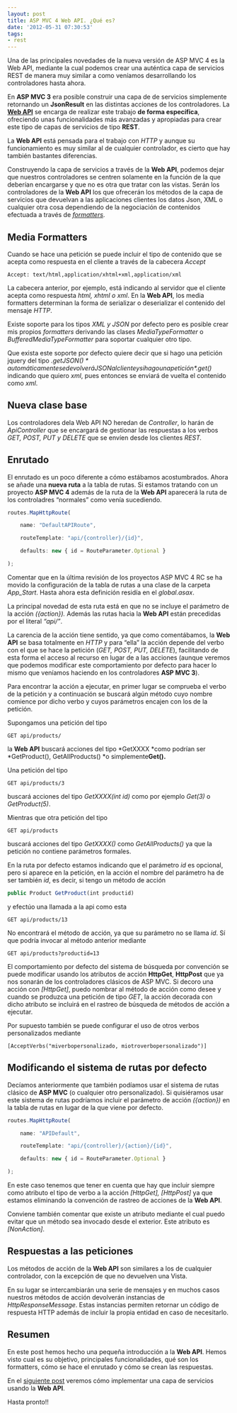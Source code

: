 ```yaml
---
layout: post
title: ASP MVC 4 Web API. ¿Qué es?
date: '2012-05-31 07:30:53'
tags:
- rest
---
```



Una de las principales novedades de la nueva versión de ASP MVC 4 es la Web API, mediante la cual podemos crear una auténtica capa de servicios REST de manera muy similar a como veníamos desarrollando los controladores hasta ahora.

En **ASP MVC 3** era posible construir una capa de de servicios simplemente retornando un **JsonResult** en las distintas acciones de los controladores. La [**Web API**](http://www.asp.net/web-api "ASP NET Web API") se encarga de realizar este trabajo **de forma específica**, ofreciendo unas funcionalidades más avanzadas y apropiadas para crear este tipo de capas de servicios de tipo **REST**.

La **Web API** está pensada para el trabajo con *HTTP* y aunque su funcionamiento es muy similar al de cualquier controlador, es cierto que hay también bastantes diferencias.

Construyendo la capa de servicios a través de la **Web API**, podemos dejar que nuestros controladores se centren solamente en la función de la que deberían encargarse y que no es otra que tratar con las vistas. Serán los controladores de la **Web API** los que ofrecerán los métodos de la capa de servicios que devuelvan a las aplicaciones clientes los datos Json, XML o cualquier otra cosa dependiendo de la negociación de contenidos efectuada a través de [*formatters*](http://www.asp.net/web-api/overview/formats-and-model-binding/media-formatters "Media Formatteres").


## Media Formatters

Cuando se hace una petición se puede incluir el tipo de contenido que se acepta como respuesta en el cliente a través de la cabecera *Accept*

```
Accept: text/html,application/xhtml+xml,application/xml
```

La cabecera anterior, por ejemplo, está indicando al servidor que el cliente acepta como respuesta *html, xhtml o xml*. En la **Web API**, los media formatters determinan la forma de serializar o deserializar el contenido del mensaje *HTTP*.

Existe soporte para los tipos *XML y JSON* por defecto pero es posible crear mis propios *formatters* derivando las clases *MediaTypeFormatter* o *BufferedMediaTypeFormatter* para soportar cualquier otro tipo.

Que exista este soporte por defecto quiere decir que si hago una petición jquery del tipo *$.getJSON()* automáticamente se devolverá JSON al cliente y si hago una petición *$.get()* indicando que quiero *xml*, pues entonces se enviará de vuelta el contenido como *xml*.


## **Nueva clase base**

Los controladores dela Web API NO heredan de *Controller*, lo harán de *ApiController* que se encargará de gestionar las respuestas a los verbos *GET, POST, PUT y DELETE* que se envíen desde los clientes *REST.*


## **Enrutado**

El enrutado es un poco diferente a cómo estábamos acostumbrados. Ahora se añade una **nueva ruta** a la tabla de rutas. Si estamos tratando con un proyecto **ASP MVC 4** además de la ruta de la **Web API** aparecerá la ruta de los controladres “normales” como venía sucediendo.

```javascript
routes.MapHttpRoute(

    name: "DefaultAPIRoute",

    routeTemplate: "api/{controller}/{id}",

    defaults: new { id = RouteParameter.Optional }

);
```

Comentar que en la última revisión de los proyectos ASP MVC 4 RC se ha movido la configuración de la tabla de rutas a una clase de la carpeta *App_Start*. Hasta ahora esta definición residía en el *global.asax*.

La principal novedad de esta ruta está en que no se incluye el parámetro de la acción *({action}).* Además las rutas hacia la **Web API** están precedidas por el literal *“api/”*.

La carencia de la acción tiene sentido, ya que como comentábamos, la **Web API** se basa totalmente en *HTTP* y para “ella” la acción depende del verbo con el que se hace la petición (*GET, POST, PUT, DELETE*), facilitando de esta forma el acceso al recurso en lugar de a las acciones (aunque veremos que podemos modificar este comportamiento por defecto para hacer lo mismo que veníamos haciendo en los controladores **ASP MVC 3**).

Para encontrar la acción a ejecutar, en primer lugar se comprueba el verbo de la petición y a continuación se buscará algún método cuyo nombre comience por dicho verbo y cuyos parámetros encajen con los de la petición.

Supongamos una petición del tipo

```
GET api/products/
```

la **Web API** buscará acciones del tipo *GetXXXX *como podrían ser *GetProduct(), GetAllProducts() *o simplemente**Get().**

Una petición del tipo

```
GET api/products/3
```

buscará acciones del tipo *GetXXXX(int id)* como por ejemplo *Get(3)* o *GetProduct(5)*.

Mientras que otra petición del tipo

```
GET api/products
```

buscará acciones del tipo *GetXXXX()* como *GetAllProducts()* ya que la petición no contiene parámetros formales.

En la ruta por defecto estamos indicando que el parámetro *id* es opcional, pero si aparece en la petición, en la acción el nombre del parámetro ha de ser también *id*, es decir, si tengo un método de acción

```javascript
public Product GetProduct(int productid)
```

y efectúo una llamada a la api como esta

```
GET api/products/13
```

No encontrará el método de acción, ya que su parámetro no se llama *id*. Sí que podría invocar al método anterior mediante

```
GET api/products?productid=13
```

El comportamiento por defecto del sistema de búsqueda por convención se puede modificar usando los atributos de acción **HttpGet**, **HttpPost** que ya nos sonarán de los controladores clásicos de ASP MVC. Si decoro una acción con *[HttpGet]*, puedo nombrar al método de acción como desee y cuando se produzca una petición de tipo *GET*, la acción decorada con dicho atributo se incluirá en el rastreo de búsqueda de métodos de acción a ejecutar.

Por supuesto también se puede configurar el uso de otros verbos personalizados mediante

```
[AcceptVerbs("miverbopersonalizado, miotroverbopersonalizado")]
```


## Modificando el sistema de rutas por defecto

Decíamos anteriormente que también podíamos usar el sistema de rutas clásico de **ASP MVC** (o cualquier otro personalizado). Si quisiéramos usar este sistema de rutas podríamos incluir el parámetro de acción *({action})* en la tabla de rutas en lugar de la que viene por defecto.

```javascript
routes.MapHttpRoute(

    name: "APIDefault",

    routeTemplate: "api/{controller}/{action}/{id}",

    defaults: new { id = RouteParameter.Optional }

);
```

En este caso tenemos que tener en cuenta que hay que incluir siempre como atributo el tipo de verbo a la acción *[HttpGet], [HttpPost]* ya que estamos eliminando la convención de rastreo de acciones de la **Web API**.

Conviene también comentar que existe un atributo mediante el cual puedo evitar que un método sea invocado desde el exterior. Este atributo es *[NonAction]*.


## Respuestas a las peticiones

Los métodos de acción de la **Web API** son similares a los de cualquier controlador, con la excepción de que no devuelven una Vista.

En su lugar se intercambiarán una serie de mensajes y en muchos casos nuestros métodos de acción devolverán instancias de *HttpResponseMessage*. Estas instancias permiten retornar un código de respuesta HTTP además de incluir la propia entidad en caso de necesitarlo.


## Resumen

En este post hemos hecho una pequeña introducción a la **Web API**. Hemos visto cual es su objetivo, principales funcionalidades, qué son los formatters, cómo se hace el enrutado y cómo se crean las respuestas.

En el [siguiente post](../../../Post/GetPostByCode/asp_mvc_4_web_api_primeros_pasos "Ejemplo de Web API") veremos cómo implementar una capa de servicios usando la **Web API**.

Hasta pronto!!


